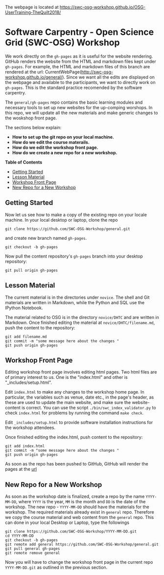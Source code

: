 The webpage is located at https://swc-osg-workshop.github.io/OSG-UserTraining-TheQuilt2018/

# Software Carpentry - Open Science Grid (SWC-OSG) Workshop

We work directly on the `gh-pages` as it is useful for the website 
rendering. GitHub renders the website from the HTML and markdown 
files kept under `gh-pages`. For example, the HTML and 
markdown files of this branch are rendered at the url: 
CurrentWebPage(http://swc-osg-workshop.github.io/general/). Since we want all the edits are 
displayed on the webpage and available to the participants, we want to directly work 
on `gh-pages`. This is the standard practice recomended by the software carpentry. 

The `general/gh-pages` repo contains the basic learning modules and necessary 
tools to set up new websites for the up-comping worshops. In this repo, we will 
update all the new materials and make generic changes to the woskshop front page. 

The sections below explain:

* __How to set up the git repo on your local machine.__
* __How do we edit the course materails.__
* __How do we edit the workshop front page.__
* __How do we create a new repo for a new workshop.__


**Table of Contents**

*   [Getting Started](#getting-started)
*   [Lesson Material](#lession-material)
*   [Workshop Front Page](#workshop-frontpage)
*   [New Repo for a New Workshop](#new-repo)

## Getting Started


Now let us see how to make a copy of the existing repo on your locale machine.  In your local 
desktop or laptop, clone the repo 

```
git clone https://github.com/SWC-OSG-Workshop/general.git
```

and create new branch named `gh-pages`.

```
git checkout -b gh-pages
```

Now pull the content repository's `gh-pages` branch into your desktop repository:

```
git pull origin gh-pages
```

## Lesson Material

The current material is in the directories under `novice`. The shell and Git materials are 
written in Markdown, while the Python and SQL use the IPython Notebook. 

The material related to OSG is in the directory `novice/DHTC` and are written in Markdown.  Once 
finished editing the material at `novice/DHTC/filename.md`, push the content to the repository:

```
git add filename.md
git commit -m "some message here about the changes " 
git push origin gh-pages
```


## Workshop Front Page


Editing workshop front page involves editing html pages. Two html files are of 
primary interest to us. One is the "index.html" and other is "_includes/setup.html".


Edit `index.html` to make any changes to the workshop home page.
    In particular, the variables such as venue, date etc., in the page's header,
    as these are used to update the main website, and make sure the website-content is correct.
    You can use the script `./bin/swc_index_validator.py` to 
    check `index.html` for problems
    by running the command `make check`.


Edit `_includes/setup.html` to provide software installation instructions for the workshop attendees.

Once finished editing the index.html, push content to the repository:

```
git add index.html
git commit -m "some message here about the changes " 
git push origin gh-pages
```

As soon as the repo has been pushed to GitHub, GitHub will render the pages
at the [url](http://swc-osg-workshop.github.io/general)

## New Repo for a New Workshop

As soon as the workshop date is finalized, create a repo by the name
`YYYY-MM-DD`, where `YYYY` is the year, `MM` is the month and `DD` is the
date of the workshop. The new repo  - `YYYY-MM-DD` should have the materials for the 
workshop. The required materials already exist in `general` repo. Therefore we copy 
the course material and web content from the `general` repo.  This can done in your local 
Desktop or Laptop, type
the followings

```
git clone https://github.com/SWC-OSG-Workshop/YYYY-MM-DD.git
cd YYYY-MM-DD 
git checkout -b gh-pages 
git remote add general https://github.com/SWC-OSG-Workshop/general.git 
git pull general gh-pages 
git remote remove general 
```

Now you will have to change the workshop front page in the current repo `YYYY-MM-DD.git` as 
outlined in the previous section.  

